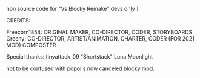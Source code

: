 non source code for "Vs Blocky Remake" devs only ]

CREDITS:

Freecorn1854: ORIGINAL MAKER, CO-DIRECTOR, CODER, STORYBOARDS
Greeny: CO-DIRECTOR, ARTIST/ANIMATION, CHARTER, CODER (FOR 2021 MOD) COMPOSTER

Special thanks:
tinyattack_09 "Shortstack"
Luna Moonlight

not to be confused with popoi's now canceled blocky mod.
